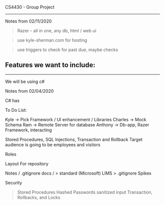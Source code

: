 CS4430 - Group Project

----------------------

Notes from 02/11/2020

> Razer - all in one, any db, html / web ui

> use kyle-sherman.com for hosting

> use triggers to check for past due, maybe checks

Features we want to include:
- 

-----------------------


We will be using c#

Notes from 02/04/2020

C# has

To Do List:

Kyle -> Pick Framework / UI enhancement / Libraries
Charles -> Mock Schema
Ram -> Remote Server for database
Anthony -> Db-app, Razer Framework, interacting 

Stored Procedures, SQL Injections, Transaction and Rollback
Target audience is going to be employees and visitors

Roles

Layout For repository

Notes / .gitignore
docs / 
	> standard (Microsoft)
LIMS 
	> .gitignore
Spikes

Security
 > Stored Procedures
 > Hashed Passwords
 > sanitized input
 > Transaction, Rollbacks, and Locks
